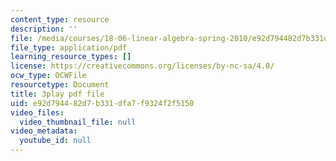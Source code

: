 ```yaml
---
content_type: resource
description: ''
file: /media/courses/18-06-linear-algebra-spring-2010/e92d794482d7b331dfa7f9324f2f5150_UCc9q_cAhho.pdf
file_type: application/pdf
learning_resource_types: []
license: https://creativecommons.org/licenses/by-nc-sa/4.0/
ocw_type: OCWFile
resourcetype: Document
title: 3play pdf file
uid: e92d7944-82d7-b331-dfa7-f9324f2f5150
video_files:
  video_thumbnail_file: null
video_metadata:
  youtube_id: null
---
```

